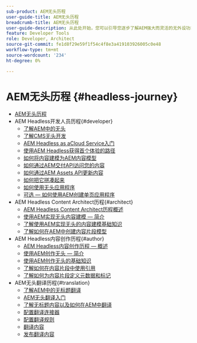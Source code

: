 ```yaml
---
sub-product: AEM无头历程
user-guide-title: AEM无头历程
breadcrumb-title: AEM无头历程
user-guide-description: 从此处开始，您可以引导您逐步了解AEM强大而灵活的无外设功能、其功能，以及如何在您的项目中利用这些功能。
feature: Developer Tools
role: Developer, Architect
source-git-commit: fe1d8f29e59f1f54c4f8e3a419103926005c0e48
workflow-type: tm+mt
source-wordcount: '234'
ht-degree: 0%

---
```



# AEM无头历程 {#headless-journey}

+ [AEM无头历程](/help/journey-headless/home.md)
+ AEM Headless开发人员历程{#developer}
   + [了解AEM中的无头](developer/overview.md)
   + [了解CMS无头开发](developer/learn-about.md)
   + [AEM Headless as aCloud Service入门](developer/getting-started.md)
   + [使用AEM Headless获得首个体验的路径](developer/path-to-first-experience.md)
   + [如何将内容建模为AEM内容模型](developer/model-your-content.md)
   + [如何通过AEM交付API访问您的内容](developer/access-your-content.md)
   + [如何通过AEM Assets API更新内容](developer/update-your-content.md)
   + [如何把它拼凑起来](developer/put-it-all-together.md)
   + [如何使用无头应用程序](developer/go-live.md)
   + [可选 — 如何使用AEM创建单页应用程序](developer/create-spa.md)
+ AEM Headless Content Architect历程{#architect}
   + [AEM Headless Content Architect历程概述](architect/overview.md)
   + [使用AEM实现无头内容建模 — 简介](architect/introduction.md)
   + [了解使用AEM实现无头的内容建模基础知识](architect/basics.md)
   + [了解如何在AEM中创建内容片段模型](architect/model-structure.md)
+ AEM Headless内容创作历程{#author}
   + [AEM Headless内容创作历程 — 概述](author/overview.md)
   + [使用AEM创作无头 — 简介](author/introduction.md)
   + [使用AEM创作无头的基础知识](author/basics.md)
   + [了解如何在内容片段中使用引用](author/references.md)
   + [了解如何为内容片段定义元数据和标记](author/metadata-tagging.md)
+ AEM无头翻译历程{#translation}
   + [了解AEM中的无标题翻译](translation/overview.md)
   + [AEM无头翻译入门](translation/getting-started.md)
   + [了解无标题内容以及如何在AEM中翻译](translation/learn-about.md)
   + [配置翻译连接器](translation/configure-connector.md)
   + [配置翻译规则](translation/translation-rules.md)
   + [翻译内容](translation/translate-content.md)
   + [发布翻译内容](translation/publish-content.md)
